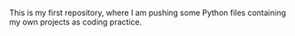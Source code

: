 This is my first repository, where I am pushing some Python files containing my own projects as coding practice.

